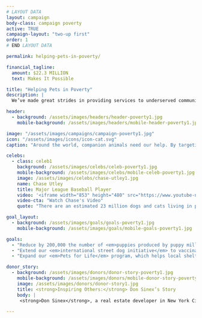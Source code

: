 ```yaml
---
# LAYOUT DATA
layout: campaign
body-class: campaign poverty
active: TRUE
campaign-layout: "two-up first"
order: 1
# END LAYOUT DATA

permalink: helping-pets-in-poverty/

financial_tagline:
  amount: $22.3 MILLION
  text: Makes It Possible

title: "Helping Pets in Poverty"
description: |
  We’ve made great strides in providing services to underserved communities, stopping puppy mills, fighting for retail sales restrictions and working globally to manage street dogs humanely. Yet U.S. shelters still euthanize 2.8 million animals per year, some communities have shockingly low spay and neuter rates, and large-scale commercial dog breeders produce 2 million puppies annually, displacing shelter pets. Worldwide, 250–300 million dogs live on the street.

header:
  - background: /assets/images/headers/header-poverty1.jpg
    mobile-background: /assets/images/headers/mobile-header-poverty1.jpg

image: "/assets/images/campaigns/campaign-poverty1.jpg"
icon: "/assets/images/icons/icon-cat.svg"
caption: "Around the world, companion animals need our help. By targeting those who need it most, we can help hundreds of thousands of animals."

celebs:
  - class: celeb1
    background: /assets/images/celebs/celeb-poverty1.jpg
    mobile-background: /assets/images/celebs/mobile-celeb-poverty1.jpg
    image: /assets/images/celebs/chase-utley1.jpg
    name: Chase Utley
    title: Major League Baseball Player
    video: '<iframe width="853" height="480" src="https://www.youtube-nocookie.com/embed/r3uKF_mIZpE?rel=0" frameborder="0" allowfullscreen></iframe>'
    video-cta: "Watch Chase's Video"
    quote: "There are an estimated 23 million dogs and cats living in poverty with their loving families in the U.S., but without access to critical care and services. 80 percent of these pets have never seen a veterinarian, and 91 percent are not spayed or neutered. The HSUS is working to close these gaps &mdash; bringing critical life-saving services to pets and the families who love them."

goal_layout:
  - background: /assets/images/goals/goals-poverty1.jpg
    mobile-background: /assets/images/goals/mobile-goals-poverty1.jpg

goals:
  - "Reduce by 200,000 the number of <em>puppies produced by puppy mills</em> by strengthening animal welfare standards, restricting retail sales of puppy mill dogs and persuading pet stores to promote adoption of homeless animals."
  - "Extend our <em>international street dog initiative</em> to vaccinate and sterilize more than a million street dogs—and convince more governments to stop dog-killing programs."
  - "Expand our <em>Pets for Life</em> program, which helps local shelters and rescues reach underserved communities, providing care to 200,000 animals in the next five years."

donor_story:
  - background: /assets/images/donors/donor-story-poverty1.jpg
    mobile-background: /assets/images/donors/mobile-donor-story-poverty1.jpg
    image: /assets/images/donors/donor-story1.jpg
    title: <strong>Inspiring Others:</strong> Don Sinex’s Story
    body: |
     <strong>Don Sinex</strong>, a real estate developer in New York City and Vermont, inherited his compassion for all animals—and especially dogs—from his mother, and now he’s dedicated to eliminating animal cruelty. A longtime friend of The HSUS, Don has given generously to our programs to save animals from cruel situations such as puppy mills. In 2014, in partnership with Shoshi Fu and Devonwood Investors LLC, Don asked that his donation be used to customize a special vehicle for our Animal Rescue Team. In recognition of his gift, the customized truck and shelter trailer will be named Rescue Team Ranger and Rescue Team Chloe after his two beloved English springer spaniels. Don hopes that generous gifts like his will inspire others to support the lifesaving work of The HSUS.

---
```

